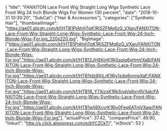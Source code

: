 {
	"title": "FANXITON Lace Front Wig Straight Long Wigs Synthetic Lace Front Wig 24 Inch Blonde Wigs For Women 130 percent",
	"date": "2018-10-31 10:30:20",
	"SubCat": ["Hair & Accessories"],
	"categories": ["Synthetic Hair"],
	"thumbnailImage": "https://ae01.alicdn.com/kf/HTB1PtAhihTpK1RjSZFMq6zG_VXan/FANXITON-Lace-Front-Wig-Straight-Long-Wigs-Synthetic-Lace-Front-Wig-24-Inch-Blonde-Wigs-For.jpg_220x220.jpg",
	"BigImage": ["https://ae01.alicdn.com/kf/HTB1PtAhihTpK1RjSZFMq6zG_VXan/FANXITON-Lace-Front-Wig-Straight-Long-Wigs-Synthetic-Lace-Front-Wig-24-Inch-Blonde-Wigs-For.jpg","https://ae01.alicdn.com/kf/HTB12JH8XijrK1RjSsplq6xHmVXaB/FANXITON-Lace-Front-Wig-Straight-Long-Wigs-Synthetic-Lace-Front-Wig-24-Inch-Blonde-Wigs-For.jpg","https://ae01.alicdn.com/kf/HTB1tdz8XiLrK1Rjy1zdq6ynnpXaF/FANXITON-Lace-Front-Wig-Straight-Long-Wigs-Synthetic-Lace-Front-Wig-24-Inch-Blonde-Wigs-For.jpg","https://ae01.alicdn.com/kf/HTB1R_Y7XizxK1RkSnaVq6xn9VXak/FANXITON-Lace-Front-Wig-Straight-Long-Wigs-Synthetic-Lace-Front-Wig-24-Inch-Blonde-Wigs-For.jpg","https://ae01.alicdn.com/kf/HTB1wIj8XcvrK1Rjy0Feq6ATmVXaw/FANXITON-Lace-Front-Wig-Straight-Long-Wigs-Synthetic-Lace-Front-Wig-24-Inch-Blonde-Wigs-For.jpg"],
	"actualPrice": 37.42,
	"comparePrice": 49.90,
	"linkurl": "http://s.click.aliexpress.com/e/bYCZCkTI",
	"inStock": 53
}

